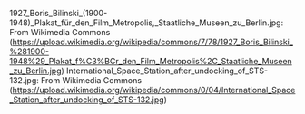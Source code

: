 1927_Boris_Bilinski_(1900-1948)_Plakat_für_den_Film_Metropolis,_Staatliche_Museen_zu_Berlin.jpg: From Wikimedia Commons (https://upload.wikimedia.org/wikipedia/commons/7/78/1927_Boris_Bilinski_%281900-1948%29_Plakat_f%C3%BCr_den_Film_Metropolis%2C_Staatliche_Museen_zu_Berlin.jpg)
International_Space_Station_after_undocking_of_STS-132.jpg: From Wikimedia Commons (https://upload.wikimedia.org/wikipedia/commons/0/04/International_Space_Station_after_undocking_of_STS-132.jpg)